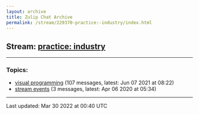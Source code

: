 ```yaml
---
layout: archive
title: Zulip Chat Archive
permalink: /stream/229370-practice:-industry/index.html
---
```


## Stream: [practice: industry](https://mattecapu.github.io/ct-zulip-archive/stream/229370-practice:-industry/index.html)
---

### Topics:

* [visual programming](topic/topic_visual.20programming.html) (107 messages, latest: Jun 07 2021 at 08:22)
* [stream events](topic/topic_stream.20events.html) (3 messages, latest: Apr 06 2020 at 05:34)

<hr><p>Last updated: Mar 30 2022 at 00:40 UTC</p>